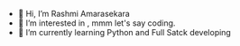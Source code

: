 - 👋 Hi, I’m Rashmi Amarasekara
- 👀 I’m interested in , mmm let's say coding.
- 🌱 I’m currently learning Python and Full Satck developing


<!---
rash-004/rash-004 is a ✨ special ✨ repository because its `README.md` (this file) appears on your GitHub profile.
You can click the Preview link to take a look at your changes.
--->
